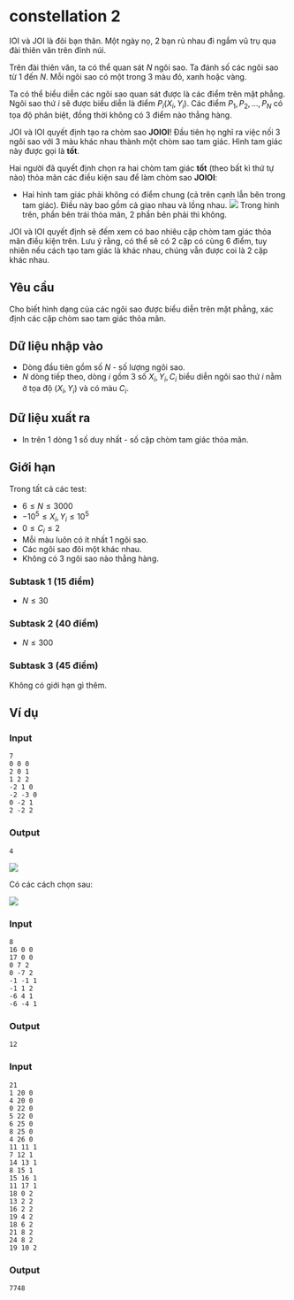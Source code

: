 # constellation 2

IOI và JOI là đôi bạn thân. Một ngày nọ, 2 bạn rủ nhau đi ngắm vũ trụ qua đài thiên văn trên đỉnh núi.

Trên đài thiên văn, ta có thể quan sát $N$ ngôi sao. Ta đánh số các ngôi sao từ $1$ đến $N$. Mỗi ngôi sao có một trong 3 màu đỏ, xanh hoặc vàng.

Ta có thể biểu diễn các ngôi sao quan sát được là các điểm trên mặt phẳng. Ngôi sao thứ $i$ sẽ được biểu diễn  là điểm $P_i(X_i, Y_i)$. Các điểm $P_1, P_2, ..., P_N$ có tọa độ phân biệt, đồng thời không có 3 điểm nào thẳng hàng.

JOI và IOI quyết định tạo ra chòm sao **JOIOI**! Đầu tiên họ nghĩ ra việc nối 3 ngôi sao với 3 màu khác nhau thành một chòm sao tam giác. Hình tam giác này được gọi là **tốt**.

Hai người đã quyết định chọn ra hai chòm tam giác **tốt**  (theo bất kì thứ tự nào) thỏa mãn các điều kiện sau để làm chòm sao **JOIOI**:

- Hai hình tam giác phải không có điểm chung (cả trên cạnh lẫn bên trong tam giác). Điều này bao gồm cả giao nhau và lồng nhau.
![](./e.png)
Trong hình trên, phần bên trái thỏa mãn, 2 phần bên phải thì không.

JOI và IOI quyết định sẽ đếm xem có bao nhiêu cặp chòm tam giác thỏa mãn điều kiện trên. Lưu ý rằng, có thể sẽ có 2 cặp có cùng 6 điểm, tuy nhiên nếu cách tạo tam giác là khác nhau, chúng vẫn được coi là 2 cặp khác nhau.

## Yêu cầu

Cho biết hình dạng của các ngôi sao được biểu diễn trên mặt phẳng, xác định các cặp chòm sao tam giác thỏa mãn.

## Dữ liệu nhập vào

- Dòng đầu tiên gồm số $N$ - số lượng ngôi sao.
- $N$ dòng tiếp theo, dòng $i$ gồm 3 số $X_i, Y_i, C_i$ biểu diễn ngôi sao thứ $i$ nằm ở tọa độ $(X_i, Y_i)$ và có màu $C_i$.

## Dữ liệu xuất ra

- In trên 1 dòng 1 số duy nhất - số cặp chòm tam giác thỏa mãn.

## Giới hạn

Trong tất cả các test:

- $6 \le N \le 3000$
- $-10^5 \le X_i, Y_i \le 10^5$
- $0 \le C_i \le 2$
- Mỗi màu luôn có ít nhất 1 ngôi sao.
- Các ngôi sao đôi một khác nhau.
- Không có 3 ngôi sao nào thẳng hàng.

### Subtask 1 (15 điểm)

- $N \le 30$

### Subtask 2 (40 điểm)

- $N \le 300$

### Subtask 3 (45 điểm)

Không có giới hạn gì thêm.

## Ví dụ

### Input

```
7
0 0 0
2 0 1
1 2 2
-2 1 0
-2 -3 0
0 -2 1
2 -2 2
```

### Output

```
4
```

![](./1.png)

Có các cách chọn sau:

![](./2.png)

### Input

```
8
16 0 0
17 0 0
0 7 2
0 -7 2
-1 -1 1
-1 1 2
-6 4 1
-6 -4 1
```

### Output

```
12
```

### Input

```
21
1 20 0
4 20 0
0 22 0
5 22 0
6 25 0
8 25 0
4 26 0
11 11 1
7 12 1
14 13 1
8 15 1
15 16 1
11 17 1
18 0 2
13 2 2
16 2 2
19 4 2
18 6 2
21 8 2
24 8 2
19 10 2
```

### Output

```
7748
```